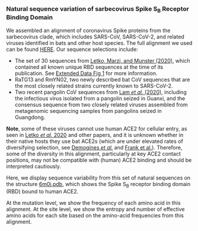 ### Natural sequence variation of sarbecovirus Spike S<sub>B</sub> Receptor Binding Domain

We assembled an alignment of coronavirus Spike proteins from the sarbecovirus clade, which includes SARS-CoV, SARS-CoV-2, and related viruses identified in bats and other host species. The full alignment we used can be found [HERE](https://github.com/dms-view/SARS-CoV-2/blob/master/data/Spike/BloomLab2020/results/prot_map_rbd_alignment.fa). Our sequence selections include:
* The set of 30 sequences from [Letko, Marzi, and Munster (2020)](https://www.nature.com/articles/s41564-020-0688-y), which contained all known unique RBD sequences at the time of its publication. See [Extended Data Fig 1](https://www.nature.com/articles/s41564-020-0688-y/figures/6) for more information. 
* RaTG13 and RmYN02, two newly described bat CoV sequences that are the most closely related strains currently known to SARS-CoV-2.
* Two recent pangolin CoV sequences from [Lam _et al._ (2020)](https://www.nature.com/articles/s41586-020-2169-0), including the infectious virus isolated from a pangolin seized in Guanxi, and the consensus sequence from two closely related viruses assembled from metagenomic sequencing samples from pangolins seized in Guangdong.

**Note**, some of these viruses cannot use human ACE2 for cellular entry, as seen in [Letko _et al._ 2020](https://www.nature.com/articles/s41564-020-0688-y/figures/1) and other papers, and it is unknown whether in their native hosts they use bat ACE2s (which are under elevated rates of diversifying selection, see [Demogines _et al._](https://jvi.asm.org/content/86/11/6350.short) and [Frank et al.](https://www.biorxiv.org/content/10.1101/2020.04.20.051656v1)). Therefore, some of the diversity in this alignment, particularly at key ACE2 contact positions, may not be compatible with (human) ACE2 binding and should be interpreted cautiously. 


Here, we display sequence variability from this set of natural sequences on the structure [6m0j.pdb](https://www.rcsb.org/structure/6m0j), which shows the Spike S<sub>B</sub> receptor binding domain (RBD) bound to human ACE2.

At the mutation level, we show the frequency of each amino acid in this alignment.
At the site level, we show the entropy and number of effective amino acids for each site based on the amino-acid frequencies from this alignment.

